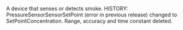 A device that senses or detects smoke. HISTORY: PressureSensorSensorSetPoint (error in previous release) changed to SetPointConcentration. Range, accuracy and time constant deleted.
